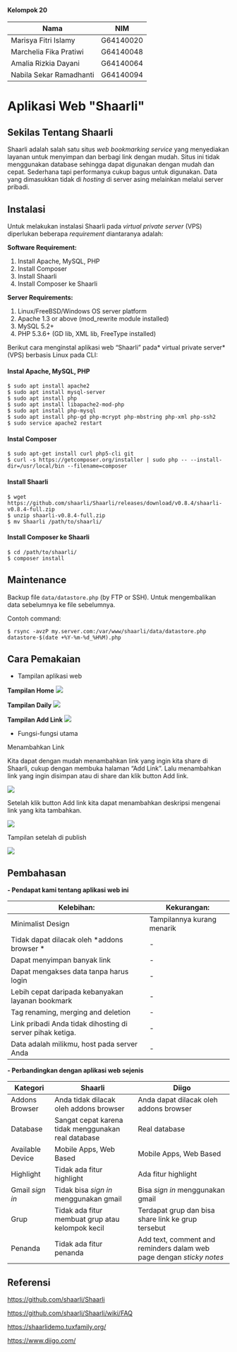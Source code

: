 #### Kelompok 20 

| Nama | NIM |
|--------|--------|
| Marisya Fitri Islamy  |   G64140020     |
| Marchelia Fika Pratiwi  |   G64140048     |
| Amalia Rizkia Dayani  |   G64140064    |
|Nabila Sekar Ramadhanti   |   G64140094     |

# Aplikasi Web "Shaarli"

## Sekilas Tentang Shaarli
Shaarli adalah salah satu situs *web bookmarking service* yang menyediakan layanan untuk menyimpan dan berbagi link dengan mudah. Situs ini tidak menggunakan database sehingga dapat digunakan dengan mudah dan cepat. Sederhana tapi performanya cukup bagus untuk digunakan. Data yang dimasukkan tidak di *hosting* di server asing melainkan melalui server pribadi.


## Instalasi
Untuk melakukan instalasi Shaarli pada *virtual private server* (VPS) diperlukan beberapa *requirement* diantaranya adalah:

**Software Requirement:**
1. Install Apache, MySQL, PHP
1.  Install Composer
1.  Install Shaarli
1. Install Composer ke Shaarli

**Server Requirements:**
1. Linux/FreeBSD/Windows OS server platform
1. Apache 1.3 or above (mod_rewrite module installed)
1. MySQL 5.2+
1. PHP 5.3.6+ (GD lib, XML lib, FreeType installed)

Berikut cara menginstal aplikasi web “Shaarli” pada* virtual private server* (VPS) berbasis Linux pada CLI:

#### Instal Apache, MySQL, PHP

```
$ sudo apt install apache2
$ sudo apt install mysql-server
$ sudo apt install php
$ sudo apt install libapache2-mod-php
$ sudo apt install php-mysql
$ sudo apt install php-gd php-mcrypt php-mbstring php-xml php-ssh2
$ sudo service apache2 restart
```

#### Instal Composer
```
$ sudo apt-get install curl php5-cli git
$ curl -s https://getcomposer.org/installer | sudo php -- --install-dir=/usr/local/bin --filename=composer
```


#### Install Shaarli

```
$ wget https://github.com/shaarli/Shaarli/releases/download/v0.8.4/shaarli-v0.8.4-full.zip
$ unzip shaarli-v0.8.4-full.zip
$ mv Shaarli /path/to/shaarli/
```

#### Install Composer ke Shaarli
```
$ cd /path/to/shaarli/
$ composer install
```




##  Maintenance

Backup file `data/datastore.php` (by FTP or SSH). Untuk mengembalikan data sebelumnya ke file sebelumnya.

Contoh command:
```
$ rsync -avzP my.server.com:/var/www/shaarli/data/datastore.php datastore-$(date +%Y-%m-%d_%H%M).php
```





## Cara Pemakaian

- Tampilan aplikasi web

**Tampilan Home**
![](http://1.bp.blogspot.com/-Ets4-uR9GTk/WODerPC-i4I/AAAAAAAACrM/Jl9tvADTseoZWMBttEVvCeOz22fBsgZVwCK4B/s1600/home.png)


**Tampilan Daily**
![](http://2.bp.blogspot.com/-pxQIxvEfpK0/WODevCKPz3I/AAAAAAAACrU/8ZmHZZ_Jm30CVnd91u2T3so0WQZX-At6QCK4B/s1600/daily.png)


**Tampilan Add Link**
![](http://4.bp.blogspot.com/-4qYckPXehHY/WODeq91OLxI/AAAAAAAACrE/7xv7ws6CMuo7b4HlqrbKsoqZ-UTsLgxjACK4B/s1600/add%2Blink.png)



- Fungsi-fungsi utama

Menambahkan Link

Kita dapat dengan mudah menambahkan link yang ingin kita share di Shaarli, cukup dengan membuka halaman “Add Link”.  Lalu menambahkan link yang ingin disimpan atau di share dan klik button Add link.

![](http://3.bp.blogspot.com/-F0CDg_q_KpI/WODeqHSkkFI/AAAAAAAACqs/KmFVtc5r1R8rLnuqME8KlaOSkdgT9FDLgCK4B/s1600/4.png)

Setelah klik button Add link kita dapat menambahkan deskripsi mengenai link yang kita tambahkan.

![](http://4.bp.blogspot.com/-evpFPMDKOjk/WODeql5fjII/AAAAAAAACq0/p_NL0eASG4MeZGN8Ir8G4rMugBsAQ2kcACK4B/s1600/5.png)

Tampilan setelah di publish

![](http://2.bp.blogspot.com/-mHgRwUIeZZA/WODeq6cgkXI/AAAAAAAACq8/AfOyLmbGfMAycWN3KoeineVFTxf5JvVngCK4B/s1600/6.png)


## Pembahasan

**- Pendapat kami tentang aplikasi web ini**
  
| Kelebihan:  | Kekurangan: |
|--------|--------|
|    Minimalist Design    |Tampilannya kurang menarik        |
|  Tidak dapat dilacak oleh *addons browser *  |  -  | 
|    Dapat menyimpan banyak link   |  -|
|     Dapat mengakses data tanpa harus login    |    -    |
|Lebih cepat daripada kebanyakan layanan bookmark|-|
|Tag renaming, merging and deletion|-|
|Link pribadi Anda tidak dihosting di server pihak ketiga.|-|
|Data adalah milikmu, host pada server Anda|-|


**- Perbandingkan dengan aplikasi web  sejenis**

| Kategori|Shaarli | Diigo |
|--------|--------|--------|
|Addons Browser|Anda tidak dilacak oleh addons browser|Anda dapat dilacak oleh addons browser|
|Database| Sangat cepat karena tidak menggunakan real database|Real database|
|Available Device|Mobile Apps, Web Based|Mobile Apps, Web Based|
|Highlight| Tidak ada fitur highlight | Ada fitur highlight|
|Gmail *sign in*| Tidak bisa *sign in* menggunakan gmail| Bisa *sign in* menggunakan gmail|
|Grup|Tidak ada fitur membuat grup atau kelompok kecil| Terdapat grup dan bisa share link ke grup tersebut
|Penanda|Tidak ada fitur penanda | Add text, comment and reminders dalam web page dengan *sticky notes* 



## Referensi

https://github.com/shaarli/Shaarli

https://github.com/shaarli/Shaarli/wiki/FAQ

https://shaarlidemo.tuxfamily.org/

https://www.diigo.com/

